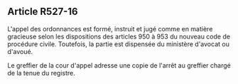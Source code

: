 Article R527-16
----
L'appel des ordonnances est formé, instruit et jugé comme en matière gracieuse
selon les dispositions des articles 950 à 953 du nouveau code de procédure
civile. Toutefois, la partie est dispensée du ministère d'avocat ou d'avoué.

Le greffier de la cour d'appel adresse une copie de l'arrêt au greffier chargé
de la tenue du registre.
